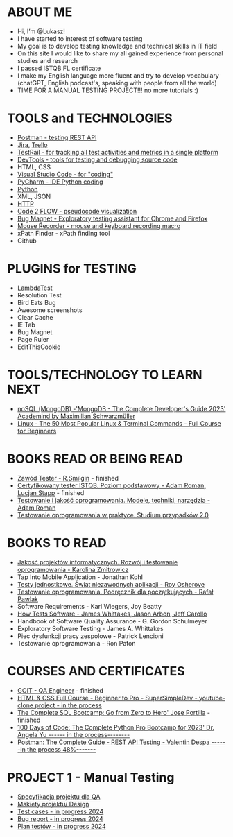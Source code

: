 # ABOUT ME #

- Hi, I’m @Lukasz!
- I have started to interest of software testing
- My goal is to develop testing knowledge and technical skills in IT field
- On this site I would like to share my all gained experience from personal studies and research
- I passed ISTQB FL certificate
- I make my English language more fluent and try to develop vocabulary (chatGPT, English podcast's, speaking with people from all the world)
- TIME FOR A MANUAL TESTING PROJECT!!! no more tutorials :)

# TOOLS and TECHNOLOGIES

- [Postman - testing REST API](https://www.postman.com)
- [Jira](https://www.atlassian.com/software/jira), [Trello](https://trello.com)
- [TestRail - for tracking all test activities and metrics in a single platform ](https://www.testrail.com/)
- [DevTools - tools for testing and debugging source code](https://www.freecodecamp.org/news/learn-how-to-use-the-chrome-devtools-to-troubleshoot-websites/)
- HTML, CSS 
- [Visual Studio Code - for "coding"](https://code.visualstudio.com)
- [PyCharm - IDE Python coding](https://www.jetbrains.com/pycharm/)
- [Python](https://www.python.org)
- XML, JSON
- [HTTP](https://www.freecodecamp.org/news/what-is-http/)
- [Code 2 FLOW - pseudocode visualization](https://code2flow.com)
- [Bug Magnet - Exploratory testing assistant for Chrome and Firefox](https://bugmagnet.org)
- [Mouse Recorder - mouse and keyboard recording macro](https://www.mouserecorder.com)
- xPath Finder - xPath finding tool
- Github

# PLUGINS for TESTING
- [LambdaTest](https://www.lambdatest.com)
- Resolution Test
- Bird Eats Bug
- Awesome screenshots
- Clear Cache
- IE Tab
- Bug Magnet
- Page Ruler
- EditThisCookie

# TOOLS/TECHNOLOGY TO LEARN NEXT

- [noSQL (MongoDB) -'MongoDB - The Complete Developer's Guide 2023' Academind by Maximilian Schwarzmüller](https://www.udemy.com/course/mongodb-the-complete-developers-guide/)
- [Linux - The 50 Most Popular Linux & Terminal Commands - Full Course for Beginners](https://www.youtube.com/watch?v=ZtqBQ68cfJc&list=PL2UztW33lt6tqcQ0Odfvo3_wixbDJNLNM)



# BOOKS READ OR BEING READ
- [Zawód Tester - R.Smilgin](https://lubimyczytac.pl/ksiazka/291227/zawod-tester) - finished
- [Certyfikowany tester ISTQB. Poziom podstawowy - Adam Roman, Lucjan Stapp](https://lubimyczytac.pl/ksiazka/4943677/certyfikowany-tester-istqb-poziom-podstawowy) - finished
- [Testowanie i jakość oprogramowania. Modele, techniki, narzędzia - Adam Roman](https://lubimyczytac.pl/ksiazka/5024345/testowanie-i-jakosc-oprogramowania-modele-techniki-narzedzia)
- [Testowanie oprogramowania w praktyce. Studium przypadków 2.0](https://lubimyczytac.pl/ksiazka/4928223/testowanie-oprogramowania-w-praktyce-studium-przypadkow-2-0)

# BOOKS TO READ
- [Jakość projektów informatycznych. Rozwój i testowanie oprogramowania - Karolina Zmitrowicz](https://lubimyczytac.pl/ksiazka/276514/jakosc-projektow-informatycznych-rozwoj-i-testowanie-oprogramowania)
- Tap Into Mobile Application - Jonathan Kohl
- [Testy jednostkowe. Świat niezawodnych aplikacji - Roy Osherove](https://lubimyczytac.pl/ksiazka/243300/testy-jednostkowe-swiat-niezawodnych-aplikacji)
- [Testowanie oprogramowania. Podręcznik dla początkujących - Rafał Pawlak](https://lubimyczytac.pl/ksiazka/236563/testowanie-oprogramowania-podrecznik-dla-poczatkujacych)
- Software Requirements - Karl Wiegers, Joy Beatty
- [How Tests Software - James Whittakes, Jason Arbon, Jeff Carollo](https://lubimyczytac.pl/ksiazka/199649/how-google-tests-software)
- Handbook of Software Quality Assurance - G. Gordon Schulmeyer
- Exploratory Software Testing - James A. Whittakes
- Piec dysfunkcji pracy zespolowe - Patrick Lencioni
- Testowanie oprogramowania - Ron Paton

# COURSES AND CERTIFICATES

- [GOIT - QA Engineer](https://www.goit.global) - finished
- [HTML & CSS Full Course - Beginner to Pro - SuperSimpleDev - youtube-clone project - in the process](https://www.youtube.com/watch?v=G3e-cpL7ofc&t=4809s)
- [The Complete SQL Bootcamp: Go from Zero to Hero' Jose Portilla](https://www.udemy.com/course/the-complete-sql-bootcamp/) - finished
- [100 Days of Code: The Complete Python Pro Bootcamp for 2023' Dr. Angela Yu ------ in the process--------](https://www.udemy.com/course/100-days-of-code/)
- [Postman: The Complete Guide - REST API Testing - Valentin Despa ------in the process 48%-------](https://www.udemy.com/course/postman-the-complete-guide/)

# PROJECT 1 - Manual Testing

- [Specyfikacja projektu dla QA](https://docs.google.com/spreadsheets/d/142uLph3ahdORQ-2q3kC1SgwVxa-NeoTXJ7m5UKQW0tc/edit?gid=0#gid=0)
- [Makiety projektu/ Design](https://www.figma.com/design/m2DLMAhjLHuQOPuIdwnGAI/Kapusta?node-id=19401-155&node-type=frame)
- [Test cases - in progress  2024](https://docs.google.com/spreadsheets/d/1eX_Y_il7Lv6hli1xZ6b2JYVhAAsl1JQ2WLtLRuBQbNA/edit?usp=sharing)
- [Bug report - in progress  2024](https://docs.google.com/spreadsheets/d/1v4yDJzzmSCNeEcopqnl_NVwJnNm_qKdEHL6qv17JPhE/edit?usp=sharing)
- [Plan testów - in progress 2024](https://docs.google.com/document/d/1TlorQK-lI-chs20OA18lRE5PUbcjgyXYNeuJbqukKaE/edit?usp=sharing)

<!---
LukasGolebiewski/LukasGolebiewski is a ✨ special ✨ repository because its `README.md` (this file) appears on your GitHub profile.
You can click the Preview link to take a look at your changes.
--->
